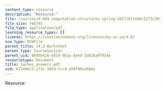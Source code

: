 ```yaml
---
content_type: resource
description: 'Resource:'
file: /courses/6-004-computation-structures-spring-2017/b71446c5273c385dfcc4e50f00a26b6a_caches_answers.pdf
file_size: 766745
file_type: application/pdf
learning_resource_types: []
license: https://creativecommons.org/licenses/by-nc-sa/4.0/
ocw_type: OCWFile
parent_title: 14.3 Worksheet
parent_type: CourseSection
parent_uid: 0845b426-e819-9b1a-84ed-2a828a0f014a
resourcetype: Document
title: caches_answers.pdf
uid: b71446c5-273c-385d-fcc4-e50f00a26b6a
---
```

Resource: